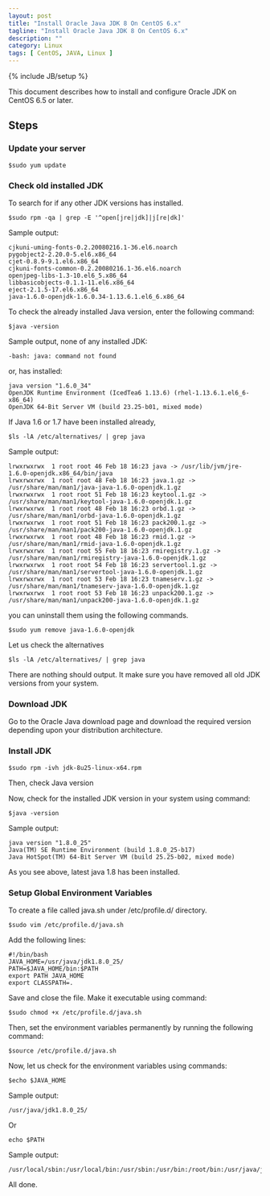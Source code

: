```yaml
---
layout: post
title: "Install Oracle Java JDK 8 On CentOS 6.x"
tagline: "Install Oracle Java JDK 8 On CentOS 6.x"
description: ""
category: Linux 
tags: [ CentOS, JAVA, Linux ]
---
```

{% include JB/setup %}

This document describes how to install and configure Oracle JDK on CentOS 6.5 or later.

## Steps

### Update your server

	$sudo yum update

### Check old installed JDK

To search for if any other JDK versions has installed.

	$sudo rpm -qa | grep -E '^open[jre|jdk]|j[re|dk]'

Sample output:

	cjkuni-uming-fonts-0.2.20080216.1-36.el6.noarch
	pygobject2-2.20.0-5.el6.x86_64
	cjet-0.8.9-9.1.el6.x86_64
	cjkuni-fonts-common-0.2.20080216.1-36.el6.noarch
	openjpeg-libs-1.3-10.el6_5.x86_64
	libbasicobjects-0.1.1-11.el6.x86_64
	eject-2.1.5-17.el6.x86_64
	java-1.6.0-openjdk-1.6.0.34-1.13.6.1.el6_6.x86_64

To check the already installed Java version, enter the following command:

	$java -version

Sample output, none of any installed JDK:

	-bash: java: command not found

or, has installed:

	java version "1.6.0_34"
	OpenJDK Runtime Environment (IcedTea6 1.13.6) (rhel-1.13.6.1.el6_6-x86_64)
	OpenJDK 64-Bit Server VM (build 23.25-b01, mixed mode)

If Java 1.6 or 1.7 have been installed already,

	$ls -lA /etc/alternatives/ | grep java

Sample output:

	lrwxrwxrwx  1 root root 46 Feb 18 16:23 java -> /usr/lib/jvm/jre-1.6.0-openjdk.x86_64/bin/java
	lrwxrwxrwx  1 root root 48 Feb 18 16:23 java.1.gz -> /usr/share/man/man1/java-java-1.6.0-openjdk.1.gz
	lrwxrwxrwx  1 root root 51 Feb 18 16:23 keytool.1.gz -> /usr/share/man/man1/keytool-java-1.6.0-openjdk.1.gz
	lrwxrwxrwx  1 root root 48 Feb 18 16:23 orbd.1.gz -> /usr/share/man/man1/orbd-java-1.6.0-openjdk.1.gz
	lrwxrwxrwx  1 root root 51 Feb 18 16:23 pack200.1.gz -> /usr/share/man/man1/pack200-java-1.6.0-openjdk.1.gz
	lrwxrwxrwx  1 root root 48 Feb 18 16:23 rmid.1.gz -> /usr/share/man/man1/rmid-java-1.6.0-openjdk.1.gz
	lrwxrwxrwx  1 root root 55 Feb 18 16:23 rmiregistry.1.gz -> /usr/share/man/man1/rmiregistry-java-1.6.0-openjdk.1.gz
	lrwxrwxrwx  1 root root 54 Feb 18 16:23 servertool.1.gz -> /usr/share/man/man1/servertool-java-1.6.0-openjdk.1.gz
	lrwxrwxrwx  1 root root 53 Feb 18 16:23 tnameserv.1.gz -> /usr/share/man/man1/tnameserv-java-1.6.0-openjdk.1.gz
	lrwxrwxrwx  1 root root 53 Feb 18 16:23 unpack200.1.gz -> /usr/share/man/man1/unpack200-java-1.6.0-openjdk.1.gz

you can uninstall them using the following commands.

	$sudo yum remove java-1.6.0-openjdk

Let us check the alternatives

	$ls -lA /etc/alternatives/ | grep java

There are nothing should output. It make sure you have removed all old JDK versions from your system. 


### Download JDK

Go to the Oracle Java download page and download the required version depending upon your distribution architecture.

### Install JDK


	$sudo rpm -ivh jdk-8u25-linux-x64.rpm

Then, check Java version

Now, check for the installed JDK version in your system using command:

	$java -version

Sample output:

	java version "1.8.0_25"
	Java(TM) SE Runtime Environment (build 1.8.0_25-b17)
	Java HotSpot(TM) 64-Bit Server VM (build 25.25-b02, mixed mode)

As you see above, latest java 1.8 has been installed.

### Setup Global Environment Variables

To create a file called java.sh under /etc/profile.d/ directory.

	$sudo vim /etc/profile.d/java.sh

Add the following lines:

	#!/bin/bash
	JAVA_HOME=/usr/java/jdk1.8.0_25/
	PATH=$JAVA_HOME/bin:$PATH
	export PATH JAVA_HOME
	export CLASSPATH=.

Save and close the file. Make it executable using command:

	$sudo chmod +x /etc/profile.d/java.sh

Then, set the environment variables permanently by running the following command:

	$source /etc/profile.d/java.sh

Now, let us check for the environment variables using commands:

	$echo $JAVA_HOME

Sample output:

	/usr/java/jdk1.8.0_25/

Or

	echo $PATH

Sample output:

	/usr/local/sbin:/usr/local/bin:/usr/sbin:/usr/bin:/root/bin:/usr/java/jdk1.8.0_25/


All done.
